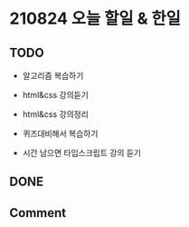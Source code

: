 # 210824 오늘 할일 & 한일

## TODO

- 알고리즘 복습하기

- html&css 강의듣기

- html&css 강의정리

- 퀴즈대비해서 복습하기

- 시간 남으면 타입스크립트 강의 듣기

## DONE

## Comment